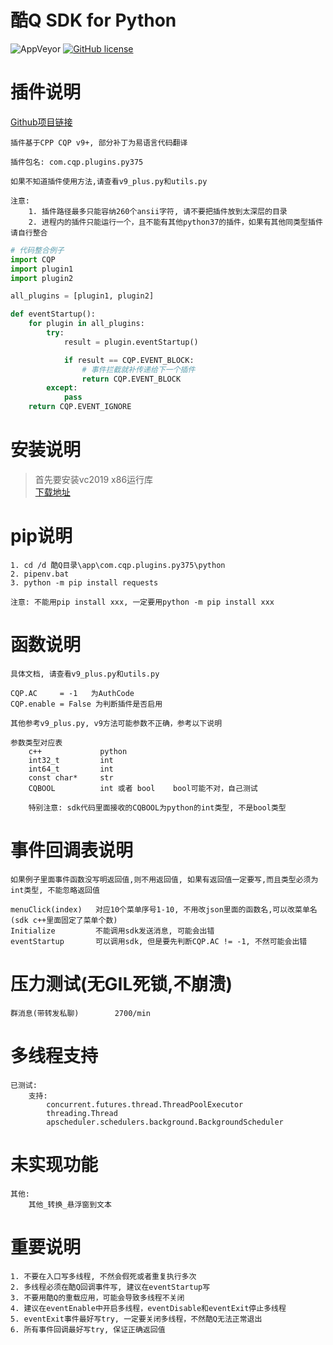 # 酷Q SDK for Python

![AppVeyor](https://img.shields.io/appveyor/ci/crud-boy/cqp-sdk-for-py37-native)
[![GitHub license](https://img.shields.io/github/license/crud-boy/cqp-sdk-for-py37-native)](https://github.com/crud-boy/cqp-sdk-for-py37-native/blob/master/LICENSE)

# 插件说明
[Github项目链接](https://github.com/crud-boy/cqp-sdk-for-py37-native) 

    插件基于CPP CQP v9+, 部分补丁为易语言代码翻译

    插件包名: com.cqp.plugins.py375

    如果不知道插件使用方法,请查看v9_plus.py和utils.py

    注意: 
        1. 插件路径最多只能容纳260个ansii字符, 请不要把插件放到太深层的目录
        2. 进程内的插件只能运行一个，且不能有其他python37的插件，如果有其他同类型插件请自行整合
```python
# 代码整合例子
import CQP
import plugin1
import plugin2

all_plugins = [plugin1, plugin2]

def eventStartup():
    for plugin in all_plugins:
        try:
            result = plugin.eventStartup()

            if result == CQP.EVENT_BLOCK:
                # 事件拦截就补传递给下一个插件
                return CQP.EVENT_BLOCK
        except:
            pass
    return CQP.EVENT_IGNORE

```

# 安装说明

> 首先要安装vc2019 x86运行库  
[下载地址](https://www.cr173.com/soft/3106.html)  


# pip说明
    1. cd /d 酷Q目录\app\com.cqp.plugins.py375\python
    2. pipenv.bat
    3. python -m pip install requests

    注意: 不能用pip install xxx, 一定要用python -m pip install xxx

# 函数说明
    具体文档, 请查看v9_plus.py和utils.py

    CQP.AC     = -1   为AuthCode
    CQP.enable = False 为判断插件是否启用

    其他参考v9_plus.py, v9方法可能参数不正确，参考以下说明

    参数类型对应表
        c++             python
        int32_t         int
        int64_t         int
        const char*     str
        CQBOOL          int 或者 bool    bool可能不对，自己测试

        特别注意: sdk代码里面接收的CQBOOL为python的int类型, 不是bool类型


# 事件回调表说明
    如果例子里面事件函数没写明返回值,则不用返回值, 如果有返回值一定要写,而且类型必须为int类型, 不能忽略返回值

    menuClick(index)   对应10个菜单序号1-10, 不用改json里面的函数名,可以改菜单名(sdk c++里面固定了菜单个数)
    Initialize         不能调用sdk发送消息, 可能会出错
    eventStartup       可以调用sdk, 但是要先判断CQP.AC != -1, 不然可能会出错


# 压力测试(无GIL死锁,不崩溃)
    群消息(带转发私聊)        2700/min


# 多线程支持
    已测试:
        支持:
            concurrent.futures.thread.ThreadPoolExecutor
            threading.Thread
            apscheduler.schedulers.background.BackgroundScheduler


# 未实现功能
    其他: 
        其他_转换_悬浮窗到文本


# 重要说明
    1. 不要在入口写多线程, 不然会假死或者重复执行多次  
    2. 多线程必须在酷Q回调事件写, 建议在eventStartup写  
    3. 不要用酷Q的重载应用，可能会导致多线程不关闭
    4. 建议在eventEnable中开启多线程，eventDisable和eventExit停止多线程  
    5. eventExit事件最好写try, 一定要关闭多线程，不然酷Q无法正常退出  
    6. 所有事件回调最好写try, 保证正确返回值
